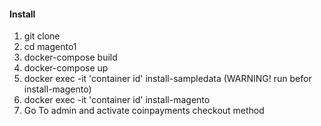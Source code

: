 <h4>Install</h4>
<ol>
    <li>git clone</li>
    <li>cd magento1</li>
    <li>docker-compose build</li>
    <li>docker-compose up</li>
    <li>docker exec -it 'container id' install-sampledata (WARNING! run befor install-magento)</li>
    <li>docker exec -it 'container id' install-magento</li>
    <li>Go To admin and activate coinpayments checkout method</li>
</ol>
